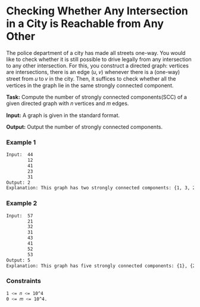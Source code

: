# Checking Whether Any Intersection in a City is Reachable from Any Other

The police department of a city has made all streets one-way. You would like
to check whether it is still possible to drive legally from any intersection to
any other intersection. For this, you construct a directed graph: vertices are
intersections, there is an edge (𝑢, 𝑣) whenever there is a (one-way) street from
𝑢 to 𝑣 in the city. Then, it suffices to check whether all the vertices in the
graph lie in the same strongly connected component.

**Task:** Compute the number of strongly connected components(SCC) of a given directed graph with 𝑛 vertices and
𝑚 edges.

**Input:** A graph is given in the standard format.

**Output:** Output the number of strongly connected components.

### Example 1
```sh
Input:  44
        12
        41
        23
        31
Output: 2
Explanation: This graph has two strongly connected components: {1, 3, 2}, {4}.
```

### Example 2
```sh
Input:  57
        21
        32
        31
        43
        41
        52
        53
Output: 5
Explanation: This graph has five strongly connected components: {1}, {2}, {3}, {4}, {5}.
```

### Constraints
```sh
1 <= 𝑛 <= 10^4
0 <= 𝑚 <= 10^4.
```

